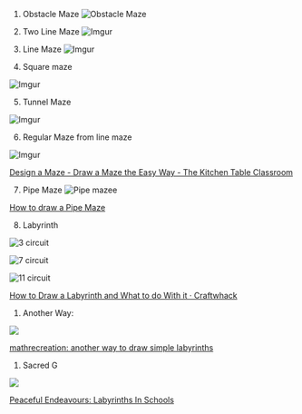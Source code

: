 
1. Obstacle Maze
![Obstacle Maze](https://i.imgur.com/g201cgS.gif)

3. Two Line Maze
![Imgur](https://i.imgur.com/gBQg0DA.jpg)

3. Line Maze
![Imgur](https://i.imgur.com/nvJLKqf.png)

4. Square maze

![Imgur](https://i.imgur.com/4PT0ct1.gif)

5. Tunnel Maze

![Imgur](https://i.imgur.com/DlkDAWt.jpg)

6. Regular Maze from line maze

![Imgur](https://i.imgur.com/tJykOLL.png)

[Design a Maze \- Draw a Maze the Easy Way \- The Kitchen Table Classroom](https://www.kitchentableclassroom.com/design-a-maze/)

7. Pipe Maze
![Pipe mazee](https://i.imgur.com/UatCeyD.png)

[How to draw a Pipe Maze](https://www.doyoumaze.com/blog/how-to-make-a-pipes-maze)

8. Labyrinth

![3 circuit](https://i.imgur.com/w0pe7an.jpg)

![7 circuit](https://i.imgur.com/JaFBi9N.jpg)

![11 circuit](https://i.imgur.com/fkvjDEq.jpg)

[How to Draw a Labyrinth and What to do With it · Craftwhack](https://craftwhack.com/how-to-draw-labyrinth/)

1. Another Way:

![](https://i.imgur.com/s6m50Dt.jpg)

[mathrecreation: another way to draw simple labyrinths](http://www.mathrecreation.com/2012/03/another-way-to-draw-simple-labyrinths.html)


1. Sacred G

![](https://i.imgur.com/C6vh3Mk.jpg)

[Peaceful Endeavours: Labyrinths In Schools](http://peacefulendeavours.blogspot.com/p/labyrinths-in-schools.html)

